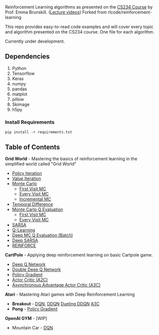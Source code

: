 Reinforcement Learning algorithms as presented on the [CS234 Course](http://web.stanford.edu/class/cs234/CS234Win2019/index.html) by Prof. Emma Brunskill. ([Lecture videos](https://www.youtube.com/playlist?list=PLoROMvodv4rOSOPzutgyCTapiGlY2Nd8u))
Forked from rlcode/reinforcement-learning

This repo provides easy-to-read code examples and will cover every topic and algorithm presented on the CS234 course. One file for each algorithm.

Currently under development.

## Dependencies
1. Python
2. Tensorflow
3. Keras
4. numpy
5. pandas
6. matplot
7. pillow
8. Skimage
9. h5py

### Install Requirements
```
pip install -r requirements.txt
```

## Table of Contents

**Grid World** - Mastering the basics of reinforcement learning in the simplified world called "Grid World"

- [Policy Iteration](./1-grid-world/1-policy-iteration)
- [Value Iteration](./1-grid-world/2-value-iteration)
- [Monte Carlo](./1-grid-world/3-monte-carlo)
    - [First Visit MC](./1-grid-world/3-monte-carlo/first_visit_mc_agent.py)
    - [Every Visit MC](./1-grid-world/3-monte-carlo/every_visit_mc_agent.py)
    - [Incremental MC](./1-grid-world/3-monte-carlo/incremental_mc_agent.py)
- [Temporal Difference](./1-grid-world/4-temporal-difference)
- [Monte Carlo Q Evaluation](./1-grid-world/5-monte-carlo-q-evaluation)
    - [First Visit MC](./1-grid-world/5-monte-carlo-q-evaluation/first_visit_mc_q_eval_agent.py)
    - [Every Visit MC](./1-grid-world/5-monte-carlo-q-evaluation/every_visit_mc_q_eval_agent.py)
- [SARSA](1-grid-world/6-sarsa)
- [Q-Learning](1-grid-world/7-q-learning)
- [Deep MC Q Evaluation (Batch)](1-grid-world/8-deep-monte-carlo-q-evaluation)
- [Deep SARSA](1-grid-world/8-deep-sarsa)
- [REINFORCE](1-grid-world/9-reinforce)

**CartPole** - Applying deep reinforcement learning on basic Cartpole game.

- [Deep Q Network](./2-cartpole/1-dqn)
- [Double Deep Q Network](./2-cartpole/2-double-dqn)
- [Policy Gradient](./2-cartpole/3-reinforce)
- [Actor Critic (A2C)](./2-cartpole/4-actor-critic)
- [Asynchronous Advantage Actor Critic (A3C)](./2-cartpole/5-a3c)

**Atari** - Mastering Atari games with Deep Reinforcement Learning

- **Breakout** - [DQN](./3-atari/1-breakout/breakout_dqn.py), [DDQN](./3-atari/1-breakout/breakout_ddqn.py) [Dueling DDQN](./3-atari/1-breakout/breakout_ddqn.py) [A3C](./3-atari/1-breakout/breakout_a3c.py)
- **Pong** - [Policy Gradient](./3-atari/2-pong/pong_reinforce.py)

**OpenAI GYM** - [WIP]

- Mountain Car - [DQN](./4-gym/1-mountaincar)
